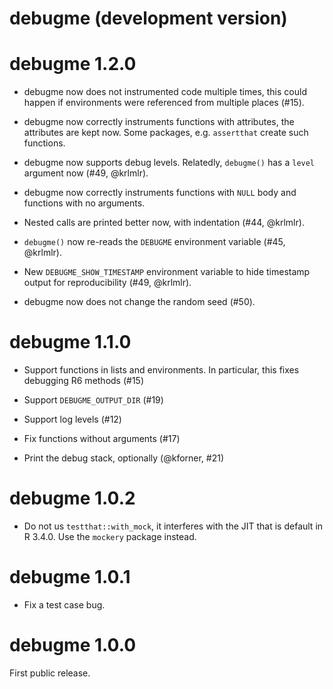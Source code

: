 # debugme (development version)

# debugme 1.2.0

* debugme now does not instrumented code multiple times, this
  could happen if environments were referenced from multiple
  places (#15).

* debugme now correctly instruments functions with attributes,
  the attributes are kept now. Some packages, e.g. `assertthat` create
  such functions.

* debugme now supports debug levels. Relatedly, `debugme()` has a
  `level` argument now (#49, @krlmlr).

* debugme now correctly instruments functions with `NULL` body
  and functions with no arguments.

* Nested calls are printed better now, with indentation (#44, @krlmlr).

* `debugme()` now re-reads the `DEBUGME` environment variable
  (#45, @krlmlr).

* New `DEBUGME_SHOW_TIMESTAMP` environment variable to hide timestamp
  output for reproducibility (#49, @krlmlr).

* debugme now does not change the random seed (#50).

# debugme 1.1.0

* Support functions in lists and environments. In particular, this
  fixes debugging R6 methods (#15)

* Support `DEBUGME_OUTPUT_DIR` (#19)

* Support log levels (#12)

* Fix functions without arguments (#17)

* Print the debug stack, optionally (@kforner, #21)

# debugme 1.0.2

* Do not us `testthat::with_mock`, it interferes with the JIT that is
  default in R 3.4.0. Use the `mockery` package instead.

# debugme 1.0.1

* Fix a test case bug.

# debugme 1.0.0

First public release.

